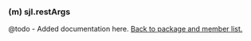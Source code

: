 ### (m) sjl.restArgs
@todo - Added documentation here.
[Back to package and member list.](#packages-and-members)
